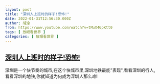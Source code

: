 ```yaml
---
layout: post
title: "深圳人上班时的样子!恐怖!"
date: 2022-01-31T12:56:30.000Z
author: 胡涂
from: https://www.youtube.com/watch?v=tMuX46pKtt0
tags: [ 放眼看世界 ]
categories: [ 放眼看世界 ]
---
```

<!--1643633790000-->
[深圳人上班时的样子!恐怖!](https://www.youtube.com/watch?v=tMuX46pKtt0)
------

<div>
深圳是一个快节奏的城市,在这个快城市里,深圳地铁最能"表现",看看深圳的行人,看看深圳的地铁,你就知道为何成为深圳人那么难!
</div>
